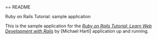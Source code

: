== README

Ruby on Rails Tutorial: sample application

This is the sample application for the
[*Ruby on Rails Tutorial:
Learn Web Development with Rails*](http://www.railstutorial.org/)
by [Michael Hartl]
application up and running.

